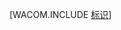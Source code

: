 <properties linkid="dev-net-fundamentals-identity" urlDisplayName="Identity" pageTitle="Azure Identity" metaKeywords="Azure identity, Azure Active Directory, Azure AD, cloud identity ad, cloud active directory" description="Learn about using Active Directory in Azure." metaCanonical="" services="active-directory" documentationCenter=".NET" title="" authors="" solutions="" manager="" editor="" />
<tags ms.service="active-directory"
    ms.date="09/01/2014"
    wacn.date=""
    />

[WACOM.INCLUDE [标识](../includes/identity.md)]

  [标识]: ../includes/identity.md
